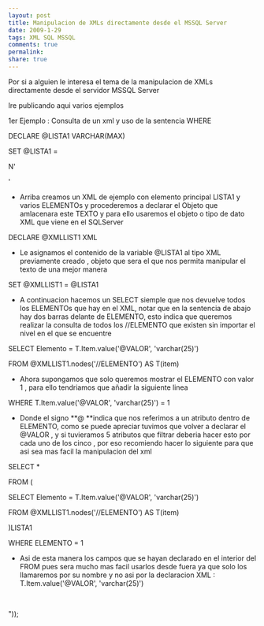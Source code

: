 ```yaml
---
layout: post
title: Manipulacion de XMLs directamente desde el MSSQL Server
date: 2009-1-29
tags: XML SQL MSSQL
comments: true
permalink:
share: true
---
```


Por si a alguien le interesa el tema de la manipulacion de XMLs directamente desde el servidor MSSQL Server

Ire publicando aqui varios ejemplos

1er Ejemplo : Consulta de un xml y uso de la sentencia WHERE

DECLARE @LISTA1 VARCHAR(MAX)

SET @LISTA1 =

N'

'

* Arriba creamos un XML de ejemplo con elemento principal LISTA1 y varios ELEMENTOs y procederemos a declarar el Objeto que amlacenara este TEXTO y para ello usaremos el objeto o tipo de dato XML que viene en el SQLServer

DECLARE @XMLLIST1 XML

* Le asignamos el contenido de la variable @LISTA1 al tipo XML previamente creado , objeto que sera el que nos permita manipular el texto de una mejor manera

SET @XMLLIST1 = @LISTA1

* A continuacion hacemos un SELECT siemple que nos devuelve todos los ELEMENTOs que hay en el XML, notar que en la sentencia de abajo hay dos barras delante de ELEMENTO, esto indica que queremos realizar la consulta de todos los //ELEMENTO que existen sin importar el nivel en el que se encuentre

SELECT Elemento = T.Item.value('@VALOR', 'varchar(25)')

FROM @XMLLIST1.nodes('//ELEMENTO') AS T(item)

* Ahora supongamos que solo queremos mostrar el ELEMENTO con valor 1 , para ello tendriamos que añadir la siguiente linea

WHERE T.Item.value('@VALOR', 'varchar(25)') = 1

* Donde el signo **@ **indica que nos referimos a un atributo dentro de ELEMENTO, como se puede apreciar tuvimos que volver a declarar el @VALOR , y si tuvieramos 5 atributos que filtrar deberia hacer esto por cada uno de los cinco , por eso recomiendo hacer lo siguiente para que asi sea mas facil la manipulacion del xml

SELECT *

FROM (

SELECT Elemento = T.Item.value('@VALOR', 'varchar(25)')

FROM @XMLLIST1.nodes('//ELEMENTO') AS T(item)

)LISTA1

WHERE ELEMENTO = 1

* Asi de esta manera los campos que se hayan declarado en el interior del FROM pues sera mucho mas facil usarlos desde fuera ya que solo los llamaremos por su nombre y no asi por la declaracion XML : T.Item.value('@VALOR', 'varchar(25)')

 

"));